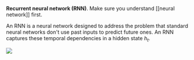 **Recurrent neural network (RNN)**. Make sure you understand [[neural network]] first.

An RNN is a neural network designed to address the problem that standard neural networks don't use past inputs to predict future ones. An RNN captures these temporal dependencies in a hidden state $h_t$.

![](https://colah.github.io/posts/2015-08-Understanding-LSTMs/img/RNN-unrolled.png)